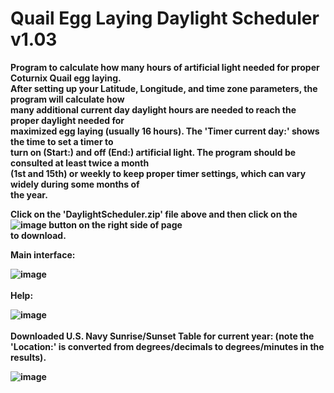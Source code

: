 # Quail Egg Laying Daylight Scheduler v1.03
<b>Program to calculate how many hours of artificial light needed for proper Coturnix Quail egg laying.<BR>
After setting up your Latitude, Longitude, and time zone parameters, the program will calculate how<BR>
many additional current day daylight hours are needed to reach the proper daylight needed for<BR>
maximized egg laying (usually 16 hours).  The 'Timer current day:' shows the time to set a timer to<BR>
turn on (Start:) and off (End:) artificial light.  The program should be consulted at least twice a month<BR>
(1st and 15th) or weekly to keep proper timer settings, which can vary widely during some months of<BR>
the year.
  
Click on the 'DaylightScheduler.zip' file above and then click on the ![image](https://github.com/inwtx/QuailHatcherySchedule/assets/32821617/b2b1d8dc-c2b9-48d7-a425-92c5a9c05f46)
button on the right side of page<BR>
to download.  

Main interface:

![image](https://github.com/inwtx/QuailEggDaylightScheduler/assets/32821617/42762414-7f1a-4075-82a5-68710cae2146)
<BR><BR>
Help:
  
![image](https://github.com/inwtx/QuailEggDaylightScheduler/assets/32821617/fd88dfde-cc1b-4559-9970-d90c5125a1f8)
<BR><BR>
Downloaded U.S. Navy Sunrise/Sunset Table for current year: (note the 'Location:' is converted from degrees/decimals to degrees/minutes in the results).
  
![image](https://github.com/inwtx/QuailEggDaylightScheduler/assets/32821617/d4aec029-a17f-4879-a30b-7013754c52fc)
</b>  
